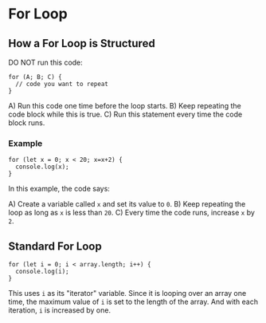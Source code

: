# For Loop


## How a For Loop is Structured

DO NOT run this code:

```
for (A; B; C) {
  // code you want to repeat
}
```

A) Run this code one time before the loop starts.
B) Keep repeating the code block while this is true.
C) Run this statement every time the code block runs.


### Example

```
for (let x = 0; x < 20; x=x+2) {
  console.log(x);
}
```

In this example, the code says:

A) Create a variable called `x` and set its value to `0`.
B) Keep repeating the loop as long as `x` is less than `20`.
C) Every time the code runs, increase `x` by `2`.


## Standard For Loop

```
for (let i = 0; i < array.length; i++) {
  console.log(i);
}
```

This uses `i` as its "iterator" variable.  Since it is looping over an array one time, the maximum value of `i` is set to the length of the array.  And with each iteration, `i` is increased by one.